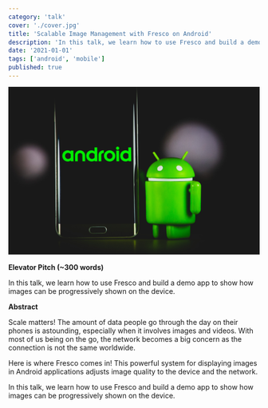 ```yaml
---
category: 'talk'
cover: './cover.jpg'
title: 'Scalable Image Management with Fresco on Android'
description: 'In this talk, we learn how to use Fresco and build a demo app to show how images can be progressively shown on the device.'
date: '2021-01-01'
tags: ['android', 'mobile']
published: true
---
```

![android](./cover.jpg)

**Elevator Pitch (~300 words)**

In this talk, we learn how to use Fresco and build a demo app to show how images can be progressively shown on the device.

**Abstract**
 
Scale matters! The amount of data people go through the day on their phones is astounding, especially when it involves images and videos. With most of us being on the go, the network becomes a big concern as the connection is not the same worldwide.

Here is where Fresco comes in! This powerful system for displaying images in Android applications adjusts image quality to the device and the network. 

In this talk, we learn how to use Fresco and build a demo app to show how images can be progressively shown on the device.
